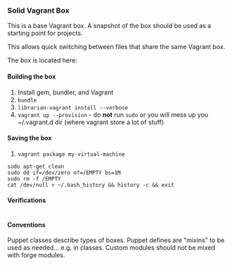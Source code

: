 ### Solid Vagrant Box

This is a base Vagrant box. A snapshot of the box should be used as a starting point for projects.

This allows quick switching between files that share the same Vagrant box.

The box is located here:

#### Building the box

1. Install gem, bundler, and Vagrant
2. `bundle`
3. `librarian-vagrant install --verbose`
3. `vagrant up --provision` - do **not** run `sudo` or you will mess up you ~/.vagrant.d dir (where vagrant store a lot of stuff)

#### Saving the box

1. `vagrant package my-virtual-machine`

```
sudo apt-get clean
sudo dd if=/dev/zero of=/EMPTY bs=1M
sudo rm -f /EMPTY
cat /dev/null > ~/.bash_history && history -c && exit
```

#### Verifications

```

```

#### Conventions

Puppet classes describe types of boxes. Puppet defines are "mixins" to be used as needed... e.g. in classes.
Custom modules should not be mixed with forge modules.